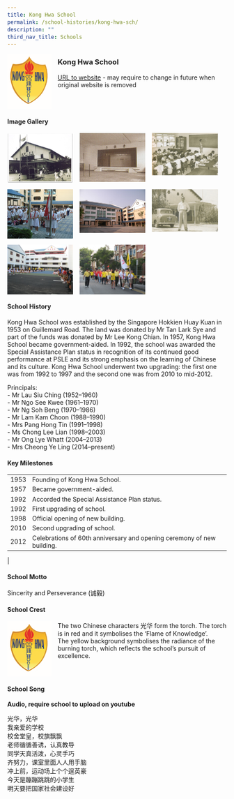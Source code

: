 ```yaml
---
title: Kong Hwa School
permalink: /school-histories/kong-hwa-sch/
description: ""
third_nav_title: Schools
---
```

<img src="/images/konghwasch1.png" style="width:20%;margin-right:15px;" align = "left">

### **Kong Hwa School**
[URL to website](https://www.konghwa.moe.edu.sg/) - may require to change in future when original website is removed

<br clear="left">

#### **Image Gallery**

<p><a href="https://staging.d1yxymztqoj7qn.amplifyapp.com/images/konghwasch2.jpg">  
<img src="/images/konghwasch2.jpg" style="width:30%;margin-right:15px;" align = "left">
</a></p>

<p><a href="https://staging.d1yxymztqoj7qn.amplifyapp.com/images/konghwasch3.jpg">  
<img src="/images/konghwasch3.jpg" style="width:30%;margin-right:15px;" align = "left">
</a></p>

<p><a href="https://staging.d1yxymztqoj7qn.amplifyapp.com/images/konghwasch4.jpg">  
<img src="/images/konghwasch4.jpg" style="width:30%;margin-right:15px;" align = "left">
</a></p>

<br clear="left">

<p><a href="https://staging.d1yxymztqoj7qn.amplifyapp.com/images/konghwasch5.jpg">  
<img src="/images/konghwasch5.jpg" style="width:30%;margin-right:15px;" align = "left">
</a></p>

<p><a href="https://staging.d1yxymztqoj7qn.amplifyapp.com/images/konghwasch6.jpg">  
<img src="/images/konghwasch6.jpg" style="width:30%;margin-right:15px;" align = "left">
</a></p>

<p><a href="https://staging.d1yxymztqoj7qn.amplifyapp.com/images/konghwasch7.jpg">  
<img src="/images/konghwasch7.jpg" style="width:30%;margin-right:15px;" align = "left">
</a></p>

<br clear="left">

<p><a href="https://staging.d1yxymztqoj7qn.amplifyapp.com/images/konghwasch8.jpg">  
<img src="/images/konghwasch8.jpg" style="width:30%;margin-right:15px;" align = "left">
</a></p>

<p><a href="https://staging.d1yxymztqoj7qn.amplifyapp.com/images/konghwasch9.jpg">  
<img src="/images/konghwasch9.jpg" style="width:30%;margin-right:15px;" align = "left">
</a></p>

<br clear="left">

#### **School History**
Kong Hwa School was established by the Singapore Hokkien Huay Kuan in 1953 on Guillemard Road. The land was donated by Mr Tan Lark Sye and part of the funds was donated by Mr Lee Kong Chian. In 1957, Kong Hwa School became government-aided. In 1992, the school was awarded the Special Assistance Plan status in recognition of its continued good performance at PSLE and its strong emphasis on the learning of Chinese and its culture. Kong Hwa School underwent two upgrading: the first one was from 1992 to 1997 and the second one was from 2010 to mid-2012.  

Principals:<br>
\- Mr Lau Siu Ching (1952–1960)<br>
\- Mr Ngo See Kwee (1961–1970)<br>
\- Mr Ng Soh Beng (1970–1986)<br>
\- Mr Lam Kam Choon (1988–1990)<br>
\- Mrs Pang Hong Tin (1991–1998)<br>
\- Ms Chong Lee Lian (1998–2003)<br>
\- Mr Ong Lye Whatt (2004–2013)<br>
\- Mrs Cheong Ye Ling (2014–present)

#### **Key Milestones**

|  |  |
|:---:|---|
| 1953 | Founding of Kong Hwa School. |
| 1957 | Became government-aided. |
| 1992 | Accorded the Special Assistance Plan status. |
| 1992 | First upgrading of school. |
| 1998 | Official opening of new building. |
| 2010 | Second upgrading of school. |
| 2012 | Celebrations of 60th anniversary and opening ceremony of new building. |
|

#### **School Motto**
Sincerity and Perseverance (诚毅)

#### **School Crest**
<img src="/images/konghwasch1.png" style="width:20%;margin-right:15px;" align = "left">

The two Chinese characters 光华 form the torch. The torch is in red and it symbolises the ‘Flame of Knowledge’.<br>
The yellow background symbolises the radiance of the burning torch, which reflects the school’s pursuit of excellence.

<br clear="left">

#### **School Song**
**Audio, require school to upload on youtube**

光华，光华<br>
我亲爱的学校<br>
校舍堂皇，校旗飘飘<br>
老师循循善诱，认真教导<br>
同学天真活泼，心灵手巧<br>
齐努力，课室里面人人用手脑<br>
冲上前，运动场上个个逞英豪<br>
今天是蹦蹦跳跳的小学生<br>
明天要把国家社会建设好